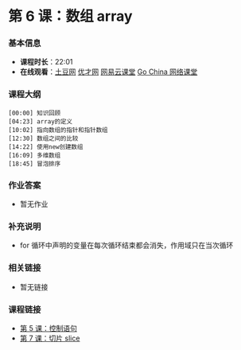 第 6 课：数组 array
==========================

### 基本信息

- **课程时长**：22:01
- **在线观看**：[土豆网](http://www.tudou.com/programs/view/U5Z-jEZ_BR0/) [优才网](http://www.ucai.cn/course/chapter/69/3210/4560) [网易云课堂](http://study.163.com/course/courseLearn.htm?courseId=306002#/learn/video?lessonId=421017&courseId=306002) [Go China 网络课堂](http://edu.go-china.org/course/1/learn#lesson/6)

### 课程大纲

	[00:00] 知识回顾
	[04:23] array的定义
	[10:02] 指向数组的指针和指针数组
	[12:30] 数组之间的比较
	[14:22] 使用new创建数组
	[16:09] 多维数组
	[18:45] 冒泡排序
	
### 作业答案

- 暂无作业

### 补充说明

- for 循环中声明的变量在每次循环结束都会消失，作用域只在当次循环

### 相关链接

- 暂无链接

### 课程链接

- [第 5 课：控制语句](lecture5.md)
- [第 7 课：切片 slice](lecture7.md)